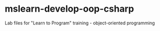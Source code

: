 # mslearn-develop-oop-csharp
Lab files for "Learn to Program" training - object-oriented programming
